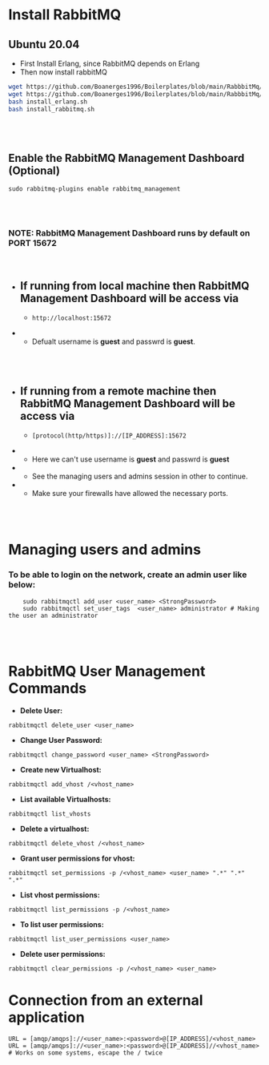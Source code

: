 # **Install RabbitMQ**

## Ubuntu 20.04
- First Install Erlang, since RabbitMQ depends on Erlang
- Then now install rabbitMQ
```bash
wget https://github.com/Boanerges1996/Boilerplates/blob/main/RabbbitMq/install_erlang.sh
wget https://github.com/Boanerges1996/Boilerplates/blob/main/RabbbitMq/install_rabbitmq.sh
bash install_erlang.sh
bash install_rabbitmq.sh
```


<br/>
<br/>

## Enable the RabbitMQ Management Dashboard (Optional)
```
sudo rabbitmq-plugins enable rabbitmq_management
```
<br/>
<br/>

### **NOTE:** RabbitMQ Management Dashboard runs by default on PORT <b>15672</b>
<br>

- ## If running from local machine then RabbitMQ Management Dashboard will be access via
  - ``` 
    http://localhost:15672
    ```

- - Defualt username is **guest** and passwrd is **guest**.

<br>
<br>

- ## If running from a remote machine then RabbitMQ Management Dashboard will be access via
  - ```
    [protocol(http/https)]://[IP_ADDRESS]:15672
    ```
- - Here we can't use username is **guest** and passwrd is **guest**
- - See the managing users and admins session in other to continue.
- - Make sure your firewalls have allowed the necessary ports.

<br>
<br>

# Managing users and admins

### To be able to login on the network, create an admin user like below:

```
    sudo rabbitmqctl add_user <user_name> <StrongPassword>
    sudo rabbitmqctl set_user_tags  <user_name> administrator # Making the user an administrator
```

<br>
<br>

# RabbitMQ User Management Commands
- **Delete User:**
```
rabbitmqctl delete_user <user_name>
```
- **Change User Password:**
```
rabbitmqctl change_password <user_name> <StrongPassword>
```
- **Create new Virtualhost:**
```
rabbitmqctl add_vhost /<vhost_name>
```
- **List available Virtualhosts:**
```
rabbitmqctl list_vhosts
```
- **Delete a virtualhost:**
```
rabbitmqctl delete_vhost /<vhost_name>
```
- **Grant user permissions for vhost:**
```
rabbitmqctl set_permissions -p /<vhost_name> <user_name> ".*" ".*" ".*"
```
- **List vhost permissions:**
```
rabbitmqctl list_permissions -p /<vhost_name>
```
- **To list user permissions:**
```
rabbitmqctl list_user_permissions <user_name>
```
- **Delete user permissions:**
```
rabbitmqctl clear_permissions -p /<vhost_name> <user_name>
```

# Connection from an external application
```
URL = [amqp/amqps]://<user_name>:<password>@[IP_ADDRESS]/<vhost_name>
URL = [amqp/amqps]://<user_name>:<password>@[IP_ADDRESS]//<vhost_name> # Works on some systems, escape the / twice
```


